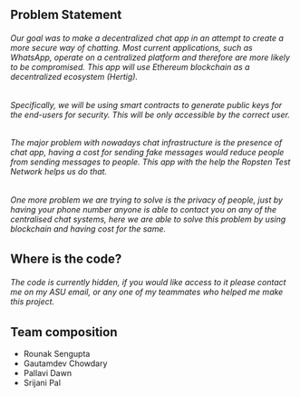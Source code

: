 ## Problem Statement
###### Our goal was to make a decentralized chat app in an attempt to create a more secure way of chatting. Most current applications, such as WhatsApp, operate on a centralized platform and therefore are more likely to be compromised. This app will use Ethereum blockchain as a decentralized ecosystem (Hertig).
###### Specifically, we will be using smart contracts to generate public keys for the end-users for security. This will be only accessible by the correct user.

###### The major problem with nowadays chat infrastructure is the presence of chat app, having a cost for sending fake messages would reduce people from sending messages to people. This app with the help the Ropsten Test Network helps us do that.

###### One more problem we are trying to solve is the privacy of people, just by having your phone number anyone is able to contact you on any of the centralised chat systems, here we are able to solve this problem by using blockchain and having cost for the same.


## Where is the code?
###### The code is currently hidden, if you would like access to it please contact me on my ASU email, or any one of my teammates who helped me make this project. 

## Team composition 

- Rounak Sengupta
- Gautamdev Chowdary
- Pallavi Dawn
- Srijani Pal
